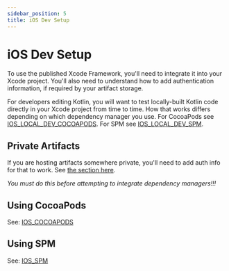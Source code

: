 ```yaml
---
sidebar_position: 5
title: iOS Dev Setup
---
```


# iOS Dev Setup

To use the published Xcode Framework, you'll need to integrate it into your Xcode project. You'll also need to understand how to add authentication information, if required by your artifact storage.

For developers editing Kotlin, you will want to test locally-built Kotlin code directly in your Xcode project from time to time. How that works differs depending on which dependency manager you use. For CocoaPods see  [IOS_LOCAL_DEV_COCOAPODS](cocoapods/02_IOS_LOCAL_DEV_COCOAPODS.md). For SPM see  [IOS_LOCAL_DEV_SPM](spm/02_IOS_LOCAL_DEV_SPM.md).

## Private Artifacts

If you are hosting artifacts somewhere private, you'll need to add auth info for that to work. See [the section here](DEFAULT_GITHUB_FLOW.md#ios-dev-machine-config).

*You must do this before attempting to integrate dependency managers!!!*

## Using CocoaPods

See:  [IOS_COCOAPODS](cocoapods/01_IOS_COCOAPODS.md)

## Using SPM

See: [IOS_SPM](spm/01_IOS_SPM.md)

